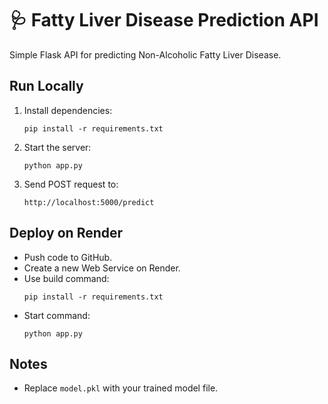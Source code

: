 # 🩺 Fatty Liver Disease Prediction API

Simple Flask API for predicting Non-Alcoholic Fatty Liver Disease.

## Run Locally

1. Install dependencies:
   ```
   pip install -r requirements.txt
   ```

2. Start the server:
   ```
   python app.py
   ```

3. Send POST request to:
   ```
   http://localhost:5000/predict
   ```

## Deploy on Render
- Push code to GitHub.
- Create a new Web Service on Render.
- Use build command:
  ```
  pip install -r requirements.txt
  ```
- Start command:
  ```
  python app.py
  ```

## Notes
- Replace `model.pkl` with your trained model file.
